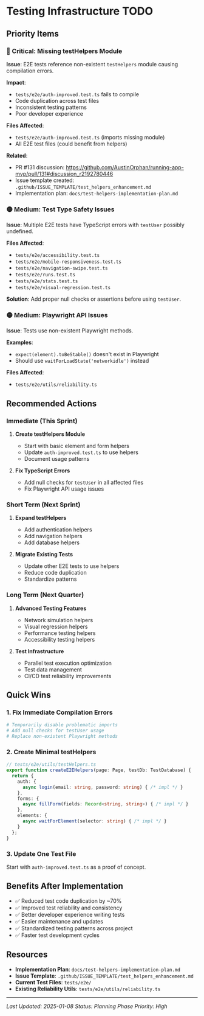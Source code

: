 # Testing Infrastructure TODO

## Priority Items

### 🔴 Critical: Missing testHelpers Module

**Issue**: E2E tests reference non-existent `testHelpers` module causing compilation errors.

**Impact**: 
- `tests/e2e/auth-improved.test.ts` fails to compile
- Code duplication across test files
- Inconsistent testing patterns
- Poor developer experience

**Files Affected**:
- `tests/e2e/auth-improved.test.ts` (imports missing module)
- All E2E test files (could benefit from helpers)

**Related**: 
- PR #131 discussion: https://github.com/AustinOrphan/running-app-mvp/pull/131#discussion_r2192780446
- Issue template created: `.github/ISSUE_TEMPLATE/test_helpers_enhancement.md`
- Implementation plan: `docs/test-helpers-implementation-plan.md`

### 🟡 Medium: Test Type Safety Issues

**Issue**: Multiple E2E tests have TypeScript errors with `testUser` possibly undefined.

**Files Affected**:
- `tests/e2e/accessibility.test.ts`
- `tests/e2e/mobile-responsiveness.test.ts` 
- `tests/e2e/navigation-swipe.test.ts`
- `tests/e2e/runs.test.ts`
- `tests/e2e/stats.test.ts`
- `tests/e2e/visual-regression.test.ts`

**Solution**: Add proper null checks or assertions before using `testUser`.

### 🟡 Medium: Playwright API Issues

**Issue**: Tests use non-existent Playwright methods.

**Examples**:
- `expect(element).toBeStable()` doesn't exist in Playwright
- Should use `waitForLoadState('networkidle')` instead

**Files Affected**:
- `tests/e2e/utils/reliability.ts`

## Recommended Actions

### Immediate (This Sprint)

1. **Create testHelpers Module**
   - Start with basic element and form helpers
   - Update `auth-improved.test.ts` to use helpers
   - Document usage patterns

2. **Fix TypeScript Errors**
   - Add null checks for `testUser` in all affected files
   - Fix Playwright API usage issues

### Short Term (Next Sprint)

1. **Expand testHelpers**
   - Add authentication helpers
   - Add navigation helpers
   - Add database helpers

2. **Migrate Existing Tests**
   - Update other E2E tests to use helpers
   - Reduce code duplication
   - Standardize patterns

### Long Term (Next Quarter)

1. **Advanced Testing Features**
   - Network simulation helpers
   - Visual regression helpers
   - Performance testing helpers
   - Accessibility testing helpers

2. **Test Infrastructure**
   - Parallel test execution optimization
   - Test data management
   - CI/CD test reliability improvements

## Quick Wins

### 1. Fix Immediate Compilation Errors
```bash
# Temporarily disable problematic imports
# Add null checks for testUser usage
# Replace non-existent Playwright methods
```

### 2. Create Minimal testHelpers
```typescript
// tests/e2e/utils/testHelpers.ts
export function createE2EHelpers(page: Page, testDb: TestDatabase) {
  return {
    auth: {
      async login(email: string, password: string) { /* impl */ }
    },
    forms: {
      async fillForm(fields: Record<string, string>) { /* impl */ }
    },
    elements: {
      async waitForElement(selector: string) { /* impl */ }
    }
  };
}
```

### 3. Update One Test File
Start with `auth-improved.test.ts` as a proof of concept.

## Benefits After Implementation

- ✅ Reduced test code duplication by ~70%
- ✅ Improved test reliability and consistency  
- ✅ Better developer experience writing tests
- ✅ Easier maintenance and updates
- ✅ Standardized testing patterns across project
- ✅ Faster test development cycles

## Resources

- **Implementation Plan**: `docs/test-helpers-implementation-plan.md`
- **Issue Template**: `.github/ISSUE_TEMPLATE/test_helpers_enhancement.md`
- **Current Test Files**: `tests/e2e/`
- **Existing Reliability Utils**: `tests/e2e/utils/reliability.ts`

---

*Last Updated: 2025-01-08*
*Status: Planning Phase*
*Priority: High*